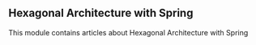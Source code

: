 ## Hexagonal Architecture with Spring 

This module contains articles about Hexagonal Architecture with Spring


